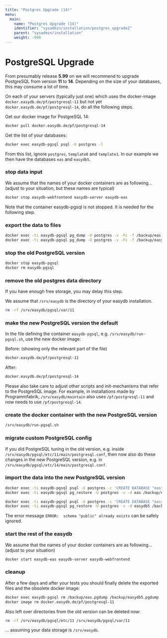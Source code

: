 ```yaml
---
title: "Postgres Upgrade (14)"
menu:
  main:
    name: "Postgres Upgrade (14)"
    identifier: "sysadmin/installation/postgres_upgrade2"
    parent: "sysadmin/installation"
    weight: -990
---
```


# PostgreSQL Upgrade

From presumably release **5.99** on we will recommend to upgrade PostgreSQL from version **11** to **14**. Depending on the size of your databases, this may consume a lot of time.

On each of your servers (typically just one) which uses the docker-image `docker.easydb.de/pf/postgresql-11` but not yet `docker.easydb.de/pf/postgresql-14`, do all the following steps.

Get our docker image for PostgreSQL 14:

```bash
docker pull docker.easydb.de/pf/postgresql-14
```

Get the list of your databases:

```bash
docker exec easydb-pgsql psql -U postgres -l
```

From this list, ignore `postgres`, `template0` and `template1`. In our example we then have the databases `eas` and `easydb5`.

### stop data input

We assume that the names of your docker containers are as following... (adjust to your situation, but these names are typical)

```bash
docker stop easydb-webfrontend easydb-server easydb-eas
```

Note that the container easydb-pgsql is not stopped. It is needed for the following step.

### export the data to files

```bash
docker exec -ti easydb-pgsql pg_dump -U postgres -v -Fc -f /backup/eas.pgdump eas
docker exec -ti easydb-pgsql pg_dump -U postgres -v -Fc -f /backup/easydb5.pgdump easydb5
```

### stop the old PostgreSQL version

```bash
docker stop easydb-pgsql
docker rm easydb-pgsql
```

### remove the old postgres data directory
If you have enough free storage, you may delay this step.

We assume that `/srv/easydb` is the directory of your easydb installation.

```bash
rm -rf /srv/easydb/pgsql/var/11
```

### make the new PostgreSQL version the default
In the file defining the container `easydb-pgsql`, e.g. `/srv/easydb/run-pgsql.sh`, use the new docker image:

Before: (showing only the relevant part of the file)

```bash
docker.easydb.de/pf/postgresql-11
```

After:

```bash
docker.easydb.de/pf/postgresql-14
```

Please also take care to adjust other scripts and init-mechanisms that refer to the PostgreSQL image. For example, in installations made by Programmfabrik, `/srv/easydb/maintain` also uses `/pf/postgresql-11` and now needs to use `/pf/postgresql-14`.

### create the docker container with the new PostgreSQL version

```bash
/srv/easydb/run-pgsql.sh
```

### migrate custom PostgreSQL config
If you did PostgreSQL tuning in the old version, e.g. inside `/srv/easydb/pgsql/etc/11/main/postgresql.conf`, then now also do these changes in the new PostgreSQL version, e.g. in `/srv/easydb/pgsql/etc/14/main/postgresql.conf`.

### import the data into the new PostgreSQL version

```bash
docker exec -ti easydb-pgsql psql -U postgres -c 'CREATE DATABASE "eas"'
docker exec -ti easydb-pgsql pg_restore -U postgres -v -d eas /backup/eas.pgdump

docker exec -ti easydb-pgsql psql -U postgres -c 'CREATE DATABASE "easydb5"'
docker exec -ti easydb-pgsql pg_restore -U postgres -v -d easydb5 /backup/easydb5.pgdump
```

The error message `ERROR:  schema "public" already exists` can be safely ignored.

### start the rest of the easydb

We assume that the names of your docker containers are as following... (adjust to your situation)

```bash
docker start easydb-eas easydb-server easydb-webfrontend
```

### cleanup
After a few days and after your tests you should finally delete the exported files and the obsolete docker image:

```bash
docker exec easydb-pgsql rm /backup/eas.pgdump /backup/easydb5.pgdump
docker image rm docker.easydb.de/pf/postgresql-11
```

Also left over directories from the old version can be deleted now:

```bash
rm -rf /srv/easydb/pgsql/etc/11 /srv/easydb/pgsql/var/11
```

... assuming your data storage is `/srv/easydb`.
